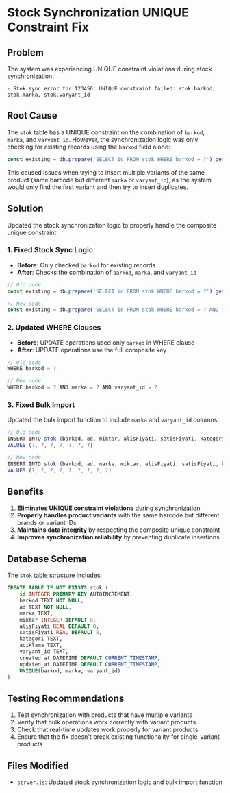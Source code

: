 # Stock Synchronization UNIQUE Constraint Fix

## Problem
The system was experiencing UNIQUE constraint violations during stock synchronization:
```
⚠ Stok sync error for 123456: UNIQUE constraint failed: stok.barkod, stok.marka, stok.varyant_id
```

## Root Cause
The `stok` table has a UNIQUE constraint on the combination of `barkod`, `marka`, and `varyant_id`. However, the synchronization logic was only checking for existing records using the `barkod` field alone:

```javascript
const existing = db.prepare('SELECT id FROM stok WHERE barkod = ?').get(barkod);
```

This caused issues when trying to insert multiple variants of the same product (same barcode but different `marka` or `varyant_id`), as the system would only find the first variant and then try to insert duplicates.

## Solution
Updated the stock synchronization logic to properly handle the composite unique constraint:

### 1. Fixed Stock Sync Logic
- **Before**: Only checked `barkod` for existing records
- **After**: Checks the combination of `barkod`, `marka`, and `varyant_id`

```javascript
// Old code
const existing = db.prepare('SELECT id FROM stok WHERE barkod = ?').get(barkod);

// New code
const existing = db.prepare('SELECT id FROM stok WHERE barkod = ? AND marka = ? AND varyant_id = ?').get(barkod, marka, varyant_id);
```

### 2. Updated WHERE Clauses
- **Before**: UPDATE operations used only `barkod` in WHERE clause
- **After**: UPDATE operations use the full composite key

```javascript
// Old code
WHERE barkod = ?

// New code  
WHERE barkod = ? AND marka = ? AND varyant_id = ?
```

### 3. Fixed Bulk Import
Updated the bulk import function to include `marka` and `varyant_id` columns:

```javascript
// Old code
INSERT INTO stok (barkod, ad, miktar, alisFiyati, satisFiyati, kategori, aciklama) 
VALUES (?, ?, ?, ?, ?, ?, ?)

// New code
INSERT INTO stok (barkod, ad, marka, miktar, alisFiyati, satisFiyati, kategori, aciklama, varyant_id) 
VALUES (?, ?, ?, ?, ?, ?, ?, ?, ?)
```

## Benefits
1. **Eliminates UNIQUE constraint violations** during synchronization
2. **Properly handles product variants** with the same barcode but different brands or variant IDs
3. **Maintains data integrity** by respecting the composite unique constraint
4. **Improves synchronization reliability** by preventing duplicate insertions

## Database Schema
The `stok` table structure includes:
```sql
CREATE TABLE IF NOT EXISTS stok (
    id INTEGER PRIMARY KEY AUTOINCREMENT,
    barkod TEXT NOT NULL,
    ad TEXT NOT NULL,
    marka TEXT,
    miktar INTEGER DEFAULT 0,
    alisFiyati REAL DEFAULT 0,
    satisFiyati REAL DEFAULT 0,
    kategori TEXT,
    aciklama TEXT,
    varyant_id TEXT,
    created_at DATETIME DEFAULT CURRENT_TIMESTAMP,
    updated_at DATETIME DEFAULT CURRENT_TIMESTAMP,
    UNIQUE(barkod, marka, varyant_id)
)
```

## Testing Recommendations
1. Test synchronization with products that have multiple variants
2. Verify that bulk operations work correctly with variant products
3. Check that real-time updates work properly for variant products
4. Ensure that the fix doesn't break existing functionality for single-variant products

## Files Modified
- `server.js`: Updated stock synchronization logic and bulk import function